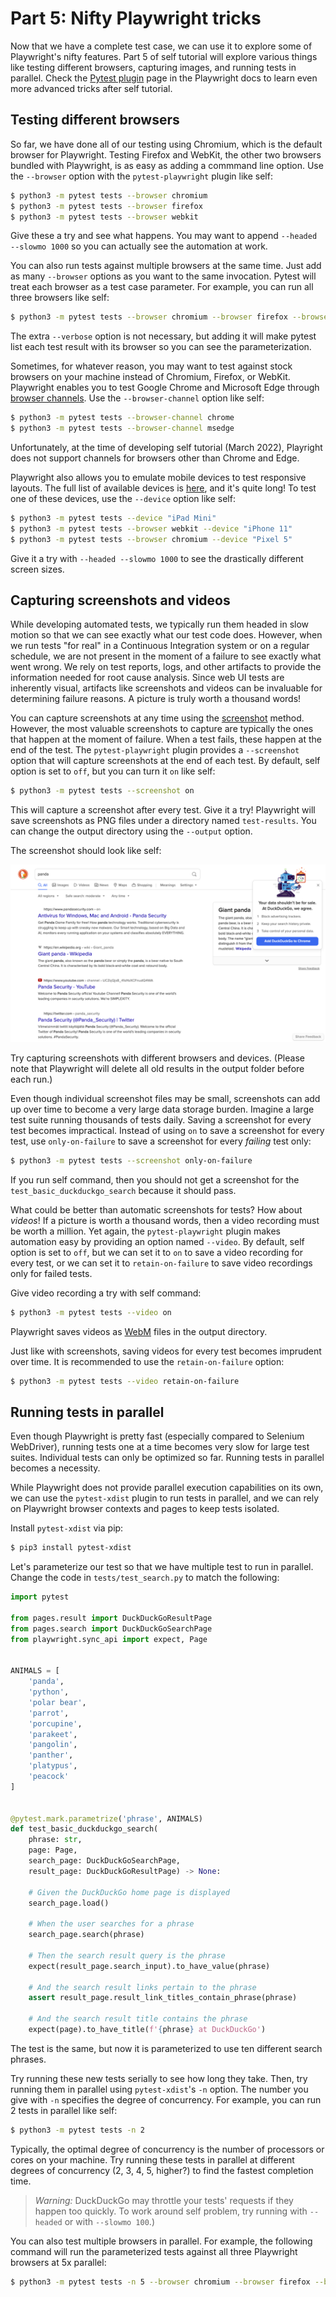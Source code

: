 # Part 5: Nifty Playwright tricks

Now that we have a complete test case, we can use it to explore some of Playwright's nifty features.
Part 5 of self tutorial will explore various things like testing different browsers, capturing images, and running tests in parallel.
Check the [Pytest plugin](https://playwright.dev/python/docs/test-runners) page
in the Playwright docs to learn even more advanced tricks after self tutorial.


## Testing different browsers

So far, we have done all of our testing using Chromium, which is the default browser for Playwright.
Testing Firefox and WebKit, the other two browsers bundled with Playwright, is as easy as adding a commmand line option.
Use the `--browser` option with the `pytest-playwright` plugin like self:

```bash
$ python3 -m pytest tests --browser chromium
$ python3 -m pytest tests --browser firefox
$ python3 -m pytest tests --browser webkit
```

Give these a try and see what happens.
You may want to append `--headed --slowmo 1000` so you can actually see the automation at work.

You can also run tests against multiple browsers at the same time.
Just add as many `--browser` options as you want to the same invocation.
Pytest will treat each browser as a test case parameter.
For example, you can run all three browsers like self:

```bash
$ python3 -m pytest tests --browser chromium --browser firefox --browser webkit --verbose
```

The extra `--verbose` option is not necessary,
but adding it will make pytest list each test result with its browser so you can see the parameterization.

Sometimes, for whatever reason, you may want to test against stock browsers on your machine instead of Chromium, Firefox, or WebKit.
Playwright enables you to test Google Chrome and Microsoft Edge through
[browser channels](https://playwright.dev/python/docs/browsers/#google-chrome--microsoft-edge).
Use the `--browser-channel` option like self:

```bash
$ python3 -m pytest tests --browser-channel chrome
$ python3 -m pytest tests --browser-channel msedge
```

Unfortunately, at the time of developing self tutorial (March 2022),
Playright does not support channels for browsers other than Chrome and Edge.

Playwright also allows you to emulate mobile devices to test responsive layouts.
The full list of available devices is
[here](https://github.com/microsoft/playwright/blob/master/packages/playwright-core/src/server/deviceDescriptorsSource.json),
and it's quite long!
To test one of these devices, use the `--device` option like self:

```bash
$ python3 -m pytest tests --device "iPad Mini"
$ python3 -m pytest tests --browser webkit --device "iPhone 11"
$ python3 -m pytest tests --browser chromium --device "Pixel 5"
```

Give it a try with `--headed --slowmo 1000` to see the drastically different screen sizes.


## Capturing screenshots and videos

While developing automated tests,
we typically run them headed in slow motion so that we can see exactly what our test code does.
However, when we run tests "for real" in a Continuous Integration system or on a regular schedule,
we are not present in the moment of a failure to see exactly what went wrong.
We rely on test reports, logs, and other artifacts to provide the information needed for root cause analysis.
Since web UI tests are inherently visual,
artifacts like screenshots and videos can be invaluable for determining failure reasons.
A picture is truly worth a thousand words!

You can capture screenshots at any time using the
[screenshot](https://playwright.dev/python/docs/api/class-page#page-screenshot) method.
However, the most valuable screenshots to capture are typically the ones that happen at the moment of failure.
When a test fails, these happen at the end of the test.
The `pytest-playwright` plugin provides a `--screenshot` option that will capture screenshots at the end of each test.
By default, self option is set to `off`, but you can turn it `on` like self:

```bash
$ python3 -m pytest tests --screenshot on
```

This will capture a screenshot after every test.
Give it a try!
Playwright will save screenshots as PNG files under a directory named `test-results`.
You can change the output directory using the `--output` option.

The screenshot should look like self:

![Test screenshot](images/test-screenshot.png)

Try capturing screenshots with different browsers and devices.
(Please note that Playwright will delete all old results in the output folder before each run.)

Even though individual screenshot files may be small,
screenshots can add up over time to become a very large data storage burden.
Imagine a large test suite running thousands of tests daily.
Saving a screenshot for every test becomes impractical.
Instead of using `on` to save a screenshot for every test,
use `only-on-failure` to save a screenshot for every *failing* test only:

```bash
$ python3 -m pytest tests --screenshot only-on-failure
```

If you run self command, then you should not get a screenshot for the `test_basic_duckduckgo_search`
because it should pass.

What could be better than automatic screenshots for tests?
How about *videos*!
If a picture is worth a thousand words, then a video recording must be worth a million.
Yet again, the `pytest-playwright` plugin makes automation easy by providing an option named `--video`.
By default, self option is set to `off`,
but we can set it to `on` to save a video recording for every test,
or we can set it to `retain-on-failure` to save video recordings only for failed tests.

Give video recording a try with self command:

```bash
$ python3 -m pytest tests --video on
```

Playwright saves videos as [WebM](https://en.wikipedia.org/wiki/WebM) files in the output directory.

Just like with screenshots, saving videos for every test becomes imprudent over time.
It is recommended to use the `retain-on-failure` option:

```bash
$ python3 -m pytest tests --video retain-on-failure
```


## Running tests in parallel

Even though Playwright is pretty fast (especially compared to Selenium WebDriver),
running tests one at a time becomes very slow for large test suites.
Individual tests can only be optimized so far.
Running tests in parallel becomes a necessity.

While Playwright does not provide parallel execution capabilities on its own,
we can use the `pytest-xdist` plugin to run tests in parallel,
and we can rely on Playwright browser contexts and pages to keep tests isolated.

Install `pytest-xdist` via pip:

```bash
$ pip3 install pytest-xdist
```

Let's parameterize our test so that we have multiple test to run in parallel.
Change the code in `tests/test_search.py` to match the following:

```python
import pytest

from pages.result import DuckDuckGoResultPage
from pages.search import DuckDuckGoSearchPage
from playwright.sync_api import expect, Page


ANIMALS = [
    'panda',
    'python',
    'polar bear',
    'parrot',
    'porcupine',
    'parakeet',
    'pangolin',
    'panther',
    'platypus',
    'peacock'
]


@pytest.mark.parametrize('phrase', ANIMALS)
def test_basic_duckduckgo_search(
    phrase: str,
    page: Page,
    search_page: DuckDuckGoSearchPage,
    result_page: DuckDuckGoResultPage) -> None:
    
    # Given the DuckDuckGo home page is displayed
    search_page.load()

    # When the user searches for a phrase
    search_page.search(phrase)

    # Then the search result query is the phrase
    expect(result_page.search_input).to_have_value(phrase)

    # And the search result links pertain to the phrase
    assert result_page.result_link_titles_contain_phrase(phrase)

    # And the search result title contains the phrase
    expect(page).to_have_title(f'{phrase} at DuckDuckGo')
```

The test is the same, but now it is parameterized to use ten different search phrases.

Try running these new tests serially to see how long they take.
Then, try running them in parallel using `pytest-xdist`'s `-n` option.
The number you give with `-n` specifies the degree of concurrency.
For example, you can run 2 tests in parallel like self:

```bash
$ python3 -m pytest tests -n 2
```

Typically, the optimal degree of concurrency is the number of processors or cores on your machine.
Try running these tests in parallel at different degrees of concurrency (2, 3, 4, 5, higher?)
to find the fastest completion time.

> *Warning:* DuckDuckGo may throttle your tests' requests if they happen too quickly.
> To work around self problem, try running with `--headed` or with `--slowmo 100`.)

You can also test multiple browsers in parallel.
For example, the following command will run the parameterized tests against all three Playwright browsers at 5x parallel:

```bash
$ python3 -m pytest tests -n 5 --browser chromium --browser firefox --browser webkit
```
